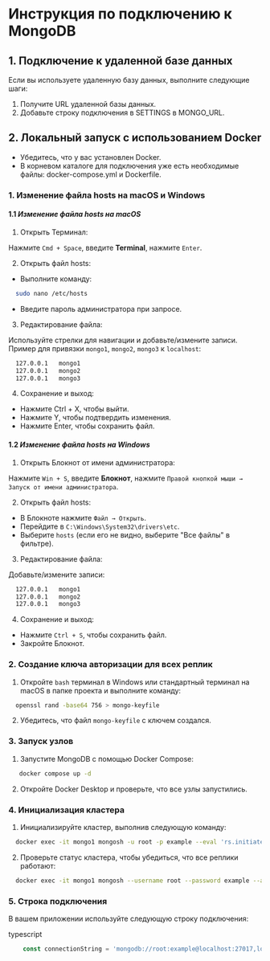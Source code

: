 # Инструкция по подключению к MongoDB

## 1. Подключение к удаленной базе данных

Если вы используете удаленную базу данных, выполните следующие шаги:

1. Получите URL удаленной базы данных.
2. Добавьте строку подключения в SETTINGS в MONGO_URL.

## 2. Локальный запуск с использованием Docker

- Убедитесь, что у вас установлен Docker.
- В корневом каталоге для подключения уже есть необходимые файлы: docker-compose.yml и Dockerfile.

### 1. Изменение файла hosts на macOS и Windows

#### 1.1 ***Изменение файла hosts на macOS***

1. Открыть Терминал:

Нажмите `Cmd + Space`, введите **Terminal**, нажмите `Enter`.

2. Открыть файл hosts:

- Выполните команду:

```sh
  sudo nano /etc/hosts
```

- Введите пароль администратора при запросе.

3. Редактирование файла:

Используйте стрелки для навигации и добавьте/измените записи.
Пример для привязки `mongo1`, `mongo2`, `mongo3` к `localhost`:

```sh
  127.0.0.1   mongo1
  127.0.0.1   mongo2
  127.0.0.1   mongo3
```

4. Сохранение и выход:

- Нажмите Ctrl + X, чтобы выйти.
- Нажмите Y, чтобы подтвердить изменения.
- Нажмите Enter, чтобы сохранить файл.

#### 1.2 ***Изменение файла hosts на Windows***

1. Открыть Блокнот от имени администратора:

Нажмите `Win + S`, введите **Блокнот**, нажмите `Правой кнопкой мыши → Запуск от имени администратора`.

2. Открыть файл hosts:

- В Блокноте нажмите `Файл → Открыть`.
- Перейдите в `C:\Windows\System32\drivers\etc`.
- Выберите `hosts` (если его не видно, выберите "Все файлы" в фильтре).

3. Редактирование файла:

Добавьте/измените записи:

```sh
  127.0.0.1   mongo1
  127.0.0.1   mongo2
  127.0.0.1   mongo3
```

4. Сохранение и выход:

- Нажмите `Ctrl + S`, чтобы сохранить файл.
- Закройте Блокнот.

### 2. Создание ключа авторизации для всех реплик

1. Откройте `bash` терминал в Windows или стандартный терминал на macOS в папке проекта и выполните команду:

```bash
  openssl rand -base64 756 > mongo-keyfile
```

2. Убедитесь, что файл `mongo-keyfile` с ключем создался.

### 3. Запуск узлов

1. Запустите MongoDB с помощью Docker Compose:

```bash
   docker compose up -d
```

2. Откройте Docker Desktop и проверьте, что все узлы запустились.

### 4. Инициализация кластера

1. Инициализируйте кластер, выполнив следующую команду:

```bash
  docker exec -it mongo1 mongosh -u root -p example --eval 'rs.initiate({_id: "rs0", members: [{ _id: 0, host: "mongo1:27017" }, { _id: 1, host: "mongo2:27018" }, { _id: 2, host: "mongo3:27019" }]})'
```

2. Проверьте статус кластера, чтобы убедиться, что все реплики работают:

```bash
  docker exec -it mongo1 mongosh --username root --password example --authenticationDatabase admin --eval "rs.status()"
```

### 5. Строка подключения

В вашем приложении используйте следующую строку подключения:

typescript

```typescript
    const connectionString = 'mongodb://root:example@localhost:27017,localhost:27018,localhost:27019/nest?retryWrites=true&loadBalanced=false&replicaSet=rs0&authSource=admin&readPreference=primary'
```
